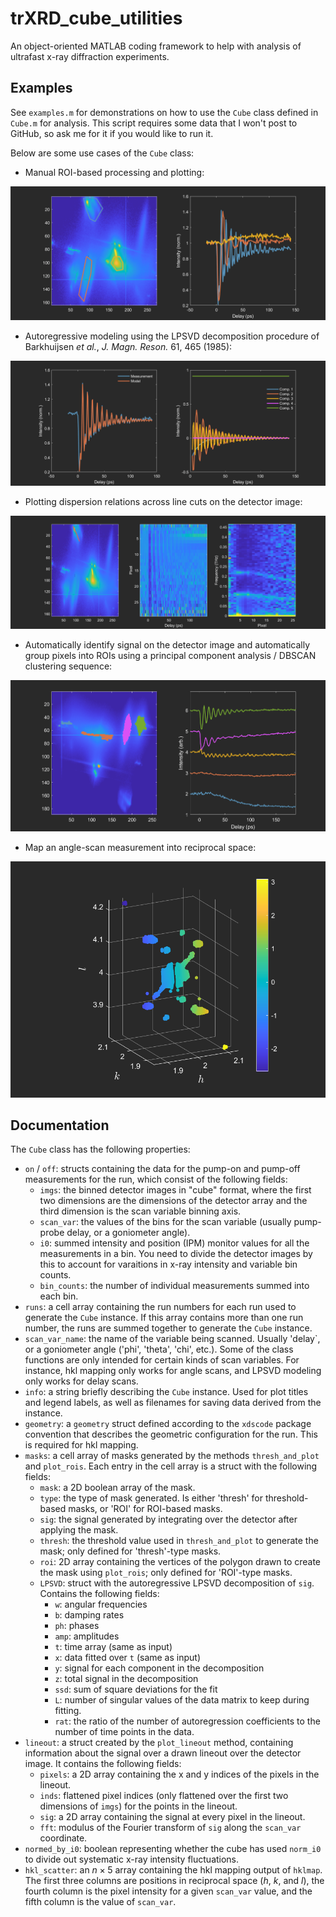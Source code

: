 # trXRD_cube_utilities
An object-oriented MATLAB coding framework to help with analysis of ultrafast x-ray diffraction experiments.

## Examples

See `examples.m` for demonstrations on how to use the `Cube` class defined in `Cube.m` for analysis. This script requires some data that I won't post to GitHub, so ask me for it if you would like to run it.

Below are some use cases of the `Cube` class:

- Manual ROI-based processing and plotting:

![Alt text](images/rois.png)

- Autoregressive modeling using the LPSVD decomposition procedure of Barkhuijsen *et al.*, *J. Magn. Reson.* 61, 465 (1985):

![Alt text](images/LPSVD.png)

- Plotting dispersion relations across line cuts on the detector image:

![Alt text](images/lineout.png)

- Automatically identify signal on the detector image and automatically group pixels into ROIs using a principal component analysis / DBSCAN clustering sequence:

![Alt text](images/auto_signal.png)

- Map an angle-scan measurement into reciprocal space:

![Alt text](images/hkl_map.png)

## Documentation

The `Cube` class has the following properties:
- `on` / `off`: structs containing the data for the pump-on and pump-off measurements for the run, which consist of the following fields:
    - `imgs`: the binned detector images in "cube" format, where the first two dimensions are the dimensions of the detector array and the third dimension is the scan variable binning axis.
    - `scan_var`: the values of the bins for the scan variable (usually pump-probe delay, or a goniometer angle).
    - `i0`: summed intensity and position (IPM) monitor values for all the measurements in a bin. You need to divide the detector images by this to account for varaitions in x-ray intensity and variable bin counts.
    - `bin_counts`: the number of individual measurements summed into each bin.
- `runs`: a cell array containing the run numbers for each run used to generate the `Cube` instance. If this array contains more than one run number, the runs are summed together to generate the `Cube` instance.
- `scan_var_name`: the name of the variable being scanned. Usually 'delay`, or a goniometer angle ('phi', 'theta', 'chi', etc.). Some of the class functions are only intended for certain kinds of scan variables. For instance, hkl mapping only works for angle scans, and LPSVD modeling only works for delay scans.
-  `info`: a string briefly describing the `Cube` instance. Used for plot titles and legend labels, as well as filenames for saving data derived from the instance.
-  `geometry`: a `geometry` struct defined according to the `xdscode` package convention that describes the geometric configuration for the run. This is required for hkl mapping.
-  `masks`: a cell array of masks generated by the methods `thresh_and_plot` and `plot_rois`. Each entry in the cell array is a struct with the following fields:
    - `mask`: a 2D boolean array of the mask.
    - `type`: the type of mask generated. Is either 'thresh' for threshold-based masks, or 'ROI' for ROI-based masks.
    - `sig`: the signal generated by integrating over the detector after applying the mask.
    - `thresh`: the threshold value used in `thresh_and_plot` to generate the mask; only defined for 'thresh'-type masks.
    - `roi`: 2D array containing the vertices of the polygon drawn to create the mask using `plot_rois`; only defined for 'ROI'-type masks.
    - `LPSVD`: struct with the autoregressive LPSVD decomposition of `sig`. Contains the following fields:
      - `w`: angular frequencies
      - `b`: damping rates
      - `ph`: phases
      - `amp`: amplitudes
      - `t`: time array (same as input)
      - `x`: data fitted over `t` (same as input)
      - `y`: signal for each component in the decomposition
      - `z`: total signal in the decomposition
      - `ssd`: sum of square deviations for the fit
      - `L`: number of singular values of the data matrix to keep during fitting.
      - `rat`: the ratio of the number of autoregression coefficients to the number of time points in the data.
- `lineout`: a struct created by the `plot_lineout` method, containing information about the signal over a drawn lineout over the detector image. It contains the following fields:
    - `pixels`: a 2D array containing the x and y indices of the pixels in the lineout.
    - `inds`: flattened pixel indices (only flattened over the first two dimensions of `imgs`) for the points in the lineout.
    - `sig`: a 2D array containing the signal at every pixel in the lineout.
    - `fft`: modulus of the Fourier transform of `sig` along the `scan_var` coordinate.
- `normed_by_i0`: boolean representing whether the cube has used `norm_i0` to divide out systematic x-ray intensity fluctuations.
- `hkl_scatter`: an $n \times 5$ array containing the hkl mapping output of `hklmap`. The first three columns are positions in reciprocal space ($h$, $k$, and $l$), the fourth column is the pixel intensity for a given `scan_var` value, and the fifth column is the value of `scan_var`.
